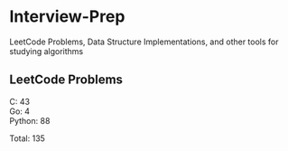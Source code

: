 # Interview-Prep
LeetCode Problems, Data Structure Implementations, and other tools for studying algorithms

## LeetCode Problems
C:      43<br/>
Go:     4<br/>
Python: 88<br/>

Total:  135
